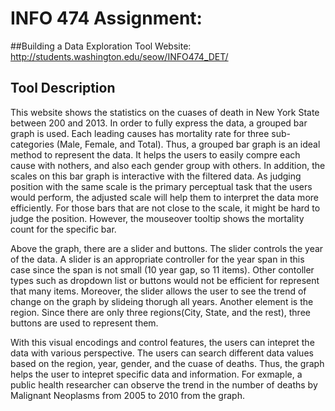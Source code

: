# INFO 474 Assignment: 
##Building a Data Exploration Tool
Website: http://students.washington.edu/seow/INFO474_DET/

## Tool Description
This website shows the statistics on the cuases of death in New York State between 200 and 2013. In order to fully express the data, a grouped bar graph is used. Each leading causes has mortality rate for three sub-categories (Male, Female, and Total). Thus, a grouped bar graph is an ideal method to represent the data. It helps the users to easily compre each cause with nothers, and also each gender group with others. In addition, the scales on this bar graph is interactive with the filtered data. As judging position with the same scale is the primary perceptual task that the users would perform, the adjusted scale will help them to interpret the data more efficiently. For those bars that are not close to the scale, it might be hard to judge the position. However, the mouseover tooltip shows the mortality count for the specific bar.

Above the graph, there are a slider and buttons. The slider controls the year of the data. A slider is an appropriate controller for the year span in this case since the span is not small (10 year gap, so 11 items). Other contoller types such as dropdown list or buttons would not be efficient for represent that many items. Moreover, the slider allows the user to see the trend of change on the graph by slideing thorugh all years. Another element is the region. Since there are only three regions(City, State, and the rest), three buttons are used to represent them. 

With this visual encodings and control features, the users can intepret the data with various perspective. The users can search different data values based on the region, year, gender, and the cuase of deaths. Thus, the graph helps the user to intepret specific data and information. For exmaple, a public health researcher can observe the trend in the number of deaths by Malignant Neoplasms from 2005 to 2010 from the graph. 